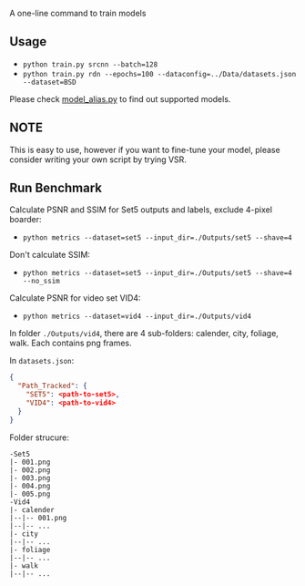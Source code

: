 A one-line command to train models
## Usage
- `python train.py srcnn --batch=128`
- `python train.py rdn --epochs=100 --dataconfig=../Data/datasets.json --dataset=BSD`

Please check [model_alias.py](./model_alias.py) to find out supported models.

## NOTE
This is easy to use, however if you want to fine-tune your model, please consider writing your own script by trying VSR.

## Run Benchmark
Calculate PSNR and SSIM for Set5 outputs and labels, exclude 4-pixel boarder:
- `python metrics --dataset=set5 --input_dir=./Outputs/set5 --shave=4`

Don't calculate SSIM:
- `python metrics --dataset=set5 --input_dir=./Outputs/set5 --shave=4 --no_ssim`

Calculate PSNR for video set VID4:
- `python metrics --dataset=vid4 --input_dir=./Outputs/vid4`

In folder `./Outputs/vid4`, there are 4 sub-folders: calender, city, foliage, walk.
Each contains png frames. 

In `datasets.json`:

```json
{
  "Path_Tracked": {
    "SET5": <path-to-set5>,
    "VID4": <path-to-vid4>
  }
}
```

Folder strucure:
```
-Set5
|- 001.png
|- 002.png
|- 003.png
|- 004.png
|- 005.png
-Vid4
|- calender
|--|-- 001.png
|--|-- ...
|- city
|--|-- ...
|- foliage
|--|-- ...
|- walk
|--|-- ...
```